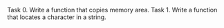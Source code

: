 Task 0. Write a function that copies memory area.
Task 1. Write a function that locates a character in a string.

